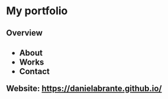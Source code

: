 <h1>My portfolio</h1>
<h2>Overview<h2>
<ul>
  <li>About</li>
  <li>Works</li>
  <li>Contact</li>
</ul>
  
Website: https://danielabrante.github.io/

